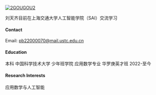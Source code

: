 

[![2GOUGOU2](https://img.shields.io/badge/senli1073-github-blue?logo=github)](https://github.com/2GOUGOU2)

刘天齐目前在上海交通大学人工智能学院（SAI）交流学习

#### Contact

Email: pb22000070@mail.ustc.edu.cn

#### Education
本科 中国科学技术大学 少年班学院 应用数学专业 华罗庚英才班 2022-至今

#### Research Interests
应用数学与人工智能

